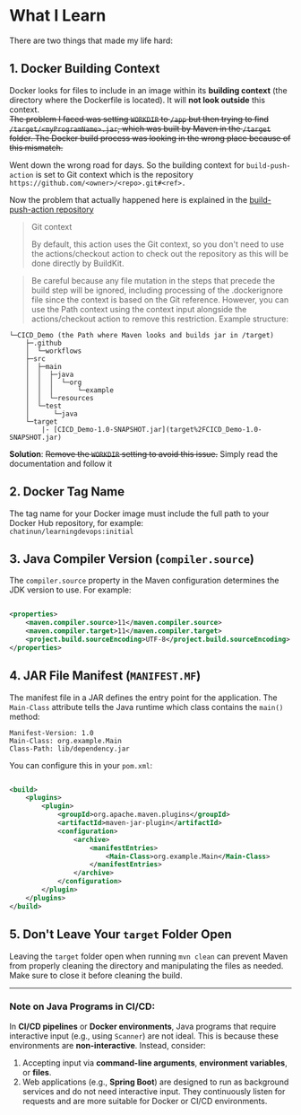 # What I Learn

There are two things that made my life hard:

## 1. Docker Building Context

Docker looks for files to include in an image within its **building context** (the directory where the Dockerfile is
located). It will **not look outside** this context.  
~~The problem I faced was setting `WORKDIR` to `/app` but then trying to find `/target/<myProgramName>.jar`, which was
built by Maven in the `/target` folder. The Docker build process was looking in the wrong place because of this
mismatch.~~

Went down the wrong road for days. So the building context for `build-push-action` is set to Git context which is the
repository `https://github.com/<owner>/<repo>.git#<ref>.`

Now the problem that actually happened here is explained in the [build-push-action repository](https://github.com/docker/build-push-action)
> Git context
>
>By default, this action uses the Git context, so you don't need to use the actions/checkout action to check out the
> repository as this will be done directly by BuildKit.



> Be careful because any file mutation in the steps that precede the build step will be ignored, including processing of
> the .dockerignore file since the context is based on the Git reference. However, you can use the Path context using
> the
> context input alongside the actions/checkout action to remove this restriction.
> Example structure:

```
└─CICD_Demo (the Path where Maven looks and builds jar in /target)
    ├─.github
    │  └─workflows
    ├─src
    │  ├─main
    │  │  ├─java
    │  │  │  └─org
    │  │  │      └─example
    │  │  └─resources
    │  └─test
    │      └─java
    └─target
        |- [CICD_Demo-1.0-SNAPSHOT.jar](target%2FCICD_Demo-1.0-SNAPSHOT.jar)
```

**Solution**: ~~Remove the `WORKDIR` setting to avoid this issue.~~ Simply read the documentation and follow it

## 2. Docker Tag Name

The tag name for your Docker image must include the full path to your Docker Hub repository, for example:  
`chatinun/learningdevops:initial`

## 3. Java Compiler Version (`compiler.source`)

The `compiler.source` property in the Maven configuration determines the JDK version to use. For example:

```xml

<properties>
    <maven.compiler.source>11</maven.compiler.source>
    <maven.compiler.target>11</maven.compiler.target>
    <project.build.sourceEncoding>UTF-8</project.build.sourceEncoding>
</properties>
```

## 4. JAR File Manifest (`MANIFEST.MF`)

The manifest file in a JAR defines the entry point for the application. The `Main-Class` attribute tells the Java
runtime which class contains the `main()` method:

```
Manifest-Version: 1.0
Main-Class: org.example.Main
Class-Path: lib/dependency.jar
```

You can configure this in your `pom.xml`:

```xml

<build>
    <plugins>
        <plugin>
            <groupId>org.apache.maven.plugins</groupId>
            <artifactId>maven-jar-plugin</artifactId>
            <configuration>
                <archive>
                    <manifestEntries>
                        <Main-Class>org.example.Main</Main-Class>
                    </manifestEntries>
                </archive>
            </configuration>
        </plugin>
    </plugins>
</build>
```

## 5. Don't Leave Your `target` Folder Open

Leaving the `target` folder open when running `mvn clean` can prevent Maven from properly cleaning the directory and
manipulating the files as needed. Make sure to close it before cleaning the build.

---

### **Note on Java Programs in CI/CD:**

In **CI/CD pipelines** or **Docker environments**, Java programs that require interactive input (e.g., using `Scanner`)
are not ideal. This is because these environments are **non-interactive**. Instead, consider:

1. Accepting input via **command-line arguments**, **environment variables**, or **files**.
2. Web applications (e.g., **Spring Boot**) are designed to run as background services and do not need interactive
   input. They continuously listen for requests and are more suitable for Docker or CI/CD environments.
